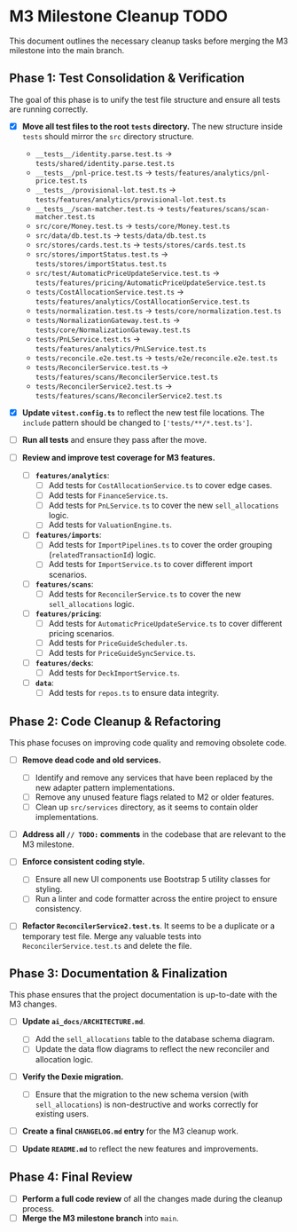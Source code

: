 # M3 Milestone Cleanup TODO

This document outlines the necessary cleanup tasks before merging the M3 milestone into the main branch.

## Phase 1: Test Consolidation & Verification

The goal of this phase is to unify the test file structure and ensure all tests are running correctly.

- [x] **Move all test files to the root `tests` directory.** The new structure inside `tests` should mirror the `src` directory structure.
  - `__tests__/identity.parse.test.ts` -> `tests/shared/identity.parse.test.ts`
  - `__tests__/pnl-price.test.ts` -> `tests/features/analytics/pnl-price.test.ts`
  - `__tests__/provisional-lot.test.ts` -> `tests/features/analytics/provisional-lot.test.ts`
  - `__tests__/scan-matcher.test.ts` -> `tests/features/scans/scan-matcher.test.ts`
  - `src/core/Money.test.ts` -> `tests/core/Money.test.ts`
  - `src/data/db.test.ts` -> `tests/data/db.test.ts`
  - `src/stores/cards.test.ts` -> `tests/stores/cards.test.ts`
  - `src/stores/importStatus.test.ts` -> `tests/stores/importStatus.test.ts`
  - `src/test/AutomaticPriceUpdateService.test.ts` -> `tests/features/pricing/AutomaticPriceUpdateService.test.ts`
  - `tests/CostAllocationService.test.ts` -> `tests/features/analytics/CostAllocationService.test.ts`
  - `tests/normalization.test.ts` -> `tests/core/normalization.test.ts`
  - `tests/NormalizationGateway.test.ts` -> `tests/core/NormalizationGateway.test.ts`
  - `tests/PnLService.test.ts` -> `tests/features/analytics/PnLService.test.ts`
  - `tests/reconcile.e2e.test.ts` -> `tests/e2e/reconcile.e2e.test.ts`
  - `tests/ReconcilerService.test.ts` -> `tests/features/scans/ReconcilerService.test.ts`
  - `tests/ReconcilerService2.test.ts` -> `tests/features/scans/ReconcilerService2.test.ts`

- [x] **Update `vitest.config.ts`** to reflect the new test file locations. The `include` pattern should be changed to `['tests/**/*.test.ts']`.

- [ ] **Run all tests** and ensure they pass after the move.

- [ ] **Review and improve test coverage for M3 features.**
  - [ ] **`features/analytics`**:
    - [ ] Add tests for `CostAllocationService.ts` to cover edge cases.
    - [ ] Add tests for `FinanceService.ts`.
    - [ ] Add tests for `PnLService.ts` to cover the new `sell_allocations` logic.
    - [ ] Add tests for `ValuationEngine.ts`.
  - [ ] **`features/imports`**:
    - [ ] Add tests for `ImportPipelines.ts` to cover the order grouping (`relatedTransactionId`) logic.
    - [ ] Add tests for `ImportService.ts` to cover different import scenarios.
  - [ ] **`features/scans`**:
    - [ ] Add tests for `ReconcilerService.ts` to cover the new `sell_allocations` logic.
  - [ ] **`features/pricing`**:
    - [ ] Add tests for `AutomaticPriceUpdateService.ts` to cover different pricing scenarios.
    - [ ] Add tests for `PriceGuideScheduler.ts`.
    - [ ] Add tests for `PriceGuideSyncService.ts`.
  - [ ] **`features/decks`**:
    - [ ] Add tests for `DeckImportService.ts`.
  - [ ] **`data`**:
    - [ ] Add tests for `repos.ts` to ensure data integrity.

## Phase 2: Code Cleanup & Refactoring

This phase focuses on improving code quality and removing obsolete code.

- [ ] **Remove dead code and old services.**
  - [ ] Identify and remove any services that have been replaced by the new adapter pattern implementations.
  - [ ] Remove any unused feature flags related to M2 or older features.
  - [ ] Clean up `src/services` directory, as it seems to contain older implementations.

- [ ] **Address all `// TODO:` comments** in the codebase that are relevant to the M3 milestone.

- [ ] **Enforce consistent coding style.**
  - [ ] Ensure all new UI components use Bootstrap 5 utility classes for styling.
  - [ ] Run a linter and code formatter across the entire project to ensure consistency.

- [ ] **Refactor `ReconcilerService2.test.ts`**. It seems to be a duplicate or a temporary test file. Merge any valuable tests into `ReconcilerService.test.ts` and delete the file.

## Phase 3: Documentation & Finalization

This phase ensures that the project documentation is up-to-date with the M3 changes.

- [ ] **Update `ai_docs/ARCHITECTURE.md`**.
  - [ ] Add the `sell_allocations` table to the database schema diagram.
  - [ ] Update the data flow diagrams to reflect the new reconciler and allocation logic.

- [ ] **Verify the Dexie migration.**
  - [ ] Ensure that the migration to the new schema version (with `sell_allocations`) is non-destructive and works correctly for existing users.

- [ ] **Create a final `CHANGELOG.md` entry** for the M3 cleanup work.

- [ ] **Update `README.md`** to reflect the new features and improvements.

## Phase 4: Final Review

- [ ] **Perform a full code review** of all the changes made during the cleanup process.
- [ ] **Merge the M3 milestone branch** into `main`.
